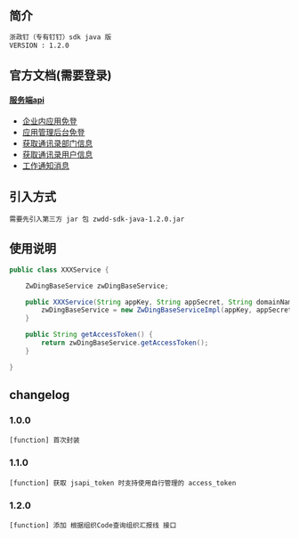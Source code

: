 ## 简介 ##

```markdown
浙政钉（专有钉钉）sdk java 版 
VERSION : 1.2.0
```

## 官方文档(需要登录) ##

#### [服务端api](https://openplatform-portal.dg-work.cn/#/docs?apiType=serverapi&docKey=2674832) ####

- [企业内应用免登](https://openplatform-portal.dg-work.cn/#/docs?apiType=serverapi&docKey=2674834)
- [应用管理后台免登](https://openplatform-portal.dg-work.cn/#/docs?apiType=serverapi&docKey=2674932)
- [获取通讯录部门信息](https://openplatform-portal.dg-work.cn/#/docs?apiType=serverapi&docKey=2785626)
- [获取通讯录用户信息](https://openplatform-portal.dg-work.cn/#/docs?apiType=serverapi&docKey=2674843)
- [工作通知消息](https://openplatform-portal.dg-work.cn/#/docs?apiType=serverapi&docKey=2674860)

## 引入方式 ##

```text
需要先引入第三方 jar 包 zwdd-sdk-java-1.2.0.jar
```

## 使用说明 ##

```java
public class XXXService {

    ZwDingBaseService zwDingBaseService;

    public XXXService(String appKey, String appSecret, String domainName, String protocol, Long tenantId) {
        zwDingBaseService = new ZwDingBaseServiceImpl(appKey, appSecret, domainName, protocol, tenantId);
    }

    public String getAccessToken() {
        return zwDingBaseService.getAccessToken();
    }

}
```

## changelog #


### 1.0.0 ###
```text
[function] 首次封装
```


### 1.1.0 ###
```text
[function] 获取 jsapi_token 时支持使用自行管理的 access_token
```

### 1.2.0 ###
```text
[function] 添加 根据组织Code查询组织汇报线 接口
```
